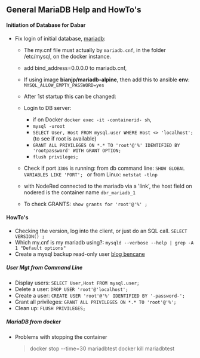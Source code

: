 ## General MariaDB Help and HowTo's

#### Initiation of Database for Dabar
- Fix login of initial database, [mariadb](https://mariadb.com/kb/en/library/configuring-mariadb-for-remote-client-access/):
  - The my.cnf file must actually by `mariadb.cnf`, in the folder /etc/mysql, on the docker instance.
  - add bind_address=0.0.0.0 to mariadb.cnf,
  - If using image **bianjp/mariadb-alpine**, then add this to ansible **env**:  `MYSQL_ALLOW_EMPTY_PASSWORD=yes`  
  - After 1st startup this can be changed:

  - Login to DB server:
      - if on Docker `docker exec -it -containerid- sh`,
      - `mysql -uroot `
      - `SELECT User, Host FROM mysql.user WHERE Host <> 'localhost';` (to see if root is available)
      - `GRANT ALL PRIVILEGES ON *.* TO 'root'@'%' IDENTIFIED BY 'rootpassword' WITH GRANT OPTION;`
      - `flush privileges;`

  - Check if port `3306` is running: from db command line: `SHOW GLOBAL VARIABLES LIKE 'PORT'; ` or from Linux: `netstat -tlnp`

  - with NodeRed connected to the mariadb via a 'link', the host field on nodered is the container name `dbr_mariadb_1`
  - To check GRANTS: `show grants for 'root'@'%' ;`

#### HowTo's
- Checking the version, log into the client, or just do an SQL call. `SELECT VERSION() ; `
- Which my.cnf is my mariadb using?: `mysqld --verbose --help | grep -A 1 "Default options"`
- Create a mysql backup read-only user [blog bencane](http://bencane.com/2011/12/12/creating-a-read-only-backup-user-for-mysqldump/)

##### User Mgt from Command Line
- Display users: `SELECT User,Host FROM mysql.user;`
- Delete a user: `DROP USER 'root'@'localhost';`
- Create a user: `CREATE USER 'root'@'%' IDENTIFIED BY '-password-';`
- Grant all privileges: `GRANT ALL PRIVILEGES ON *.* TO 'root'@'%';`
- Clean up: `FLUSH PRIVILEGES;`

##### MariaDB from docker

- Problems with stopping the container
  > docker stop --time=30 mariadbtest
    docker kill mariadbtest  
